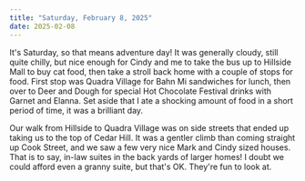 ```yaml
---
title: "Saturday, February 8, 2025"
date: 2025-02-08
---
```


It's Saturday, so that means adventure day!  It was generally cloudy, still quite chilly, but nice enough for Cindy and me to take the bus up to Hillside Mall to buy cat food, then take a stroll back home with a couple of stops for food.  First stop was Quadra Village for Bahn Mi sandwiches for lunch, then over to Deer and Dough for special Hot Chocolate Festival drinks with Garnet and Elanna.  Set aside that I ate a shocking amount of food in a short period of time, it was a brilliant day.

Our walk from Hillside to Quadra Village was on side streets that ended up taking us to the top of Cedar Hill.  It was a gentler climb than coming straight up Cook Street, and we saw a few very nice Mark and Cindy sized houses.  That is to say, in-law suites in the back yards of larger homes!  I doubt we could afford even a granny suite, but that's OK.  They're fun to look at.
